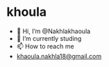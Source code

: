 # khoula
- 👋 Hi, I’m @Nakhlakhaoula
- 🌱 I’m currently studing
- 📫 How to reach me 
- khaoula.nakhla18@gmail.com

